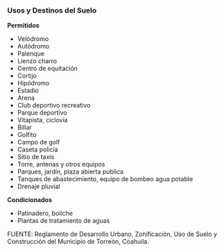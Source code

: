 ﻿
### Usos y Destinos del Suelo

**Permitidos**

* Velódromo
* Autódromo
* Palenque
* Lienzo charro
* Centro de equitación
* Cortijo
* Hipódromo
* Estadio
* Arena
* Club deportivo recreativo
* Parque deportivo
* Vitapista, ciclovía
* Billar
* Golfito
* Campo de golf
* Caseta policía
* Sitio de taxis
* Torre, antenas y otros equipos
* Parques, jardín, plaza abierta publica
* Tanques de abastecimiento, equipo de bombeo agua potable
* Drenaje pluvial

**Condicionados**

* Patinadero, boliche
* Plantas de tratamiento de aguas

FUENTE: Reglamento de Desarrollo Urbano, Zonificación, Uso de Suelo y Construcción del Municipio de Torreón, Coahuila.

